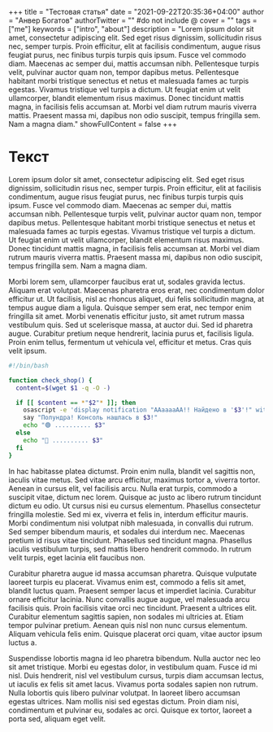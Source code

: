 +++
title = "Тестовая статья"
date = "2021-09-22T20:35:36+04:00"
author = "Анвер Богатов"
authorTwitter = "" #do not include @
cover = ""
tags = ["me"]
keywords = ["intro", "about"]
description = "Lorem ipsum dolor sit amet, consectetur adipiscing elit. Sed eget risus dignissim, sollicitudin risus nec, semper turpis. Proin efficitur, elit at facilisis condimentum, augue risus feugiat purus, nec finibus turpis turpis quis ipsum. Fusce vel commodo diam. Maecenas ac semper dui, mattis accumsan nibh. Pellentesque turpis velit, pulvinar auctor quam non, tempor dapibus metus. Pellentesque habitant morbi tristique senectus et netus et malesuada fames ac turpis egestas. Vivamus tristique vel turpis a dictum. Ut feugiat enim ut velit ullamcorper, blandit elementum risus maximus. Donec tincidunt mattis magna, in facilisis felis accumsan at. Morbi vel diam rutrum mauris viverra mattis. Praesent massa mi, dapibus non odio suscipit, tempus fringilla sem. Nam a magna diam."
showFullContent = false
+++

# Текст

Lorem ipsum dolor sit amet, consectetur adipiscing elit. Sed eget risus dignissim, sollicitudin risus nec, semper turpis. Proin efficitur, elit at facilisis condimentum, augue risus feugiat purus, nec finibus turpis turpis quis ipsum. Fusce vel commodo diam. Maecenas ac semper dui, mattis accumsan nibh. Pellentesque turpis velit, pulvinar auctor quam non, tempor dapibus metus. Pellentesque habitant morbi tristique senectus et netus et malesuada fames ac turpis egestas. Vivamus tristique vel turpis a dictum. Ut feugiat enim ut velit ullamcorper, blandit elementum risus maximus. Donec tincidunt mattis magna, in facilisis felis accumsan at. Morbi vel diam rutrum mauris viverra mattis. Praesent massa mi, dapibus non odio suscipit, tempus fringilla sem. Nam a magna diam.

Morbi lorem sem, ullamcorper faucibus erat ut, sodales gravida lectus. Aliquam erat volutpat. Maecenas pharetra eros erat, nec condimentum dolor efficitur ut. Ut facilisis, nisl ac rhoncus aliquet, dui felis sollicitudin magna, at tempus augue diam a ligula. Quisque semper sem erat, nec tempor enim fringilla sit amet. Morbi venenatis efficitur justo, sit amet rutrum massa vestibulum quis. Sed ut scelerisque massa, at auctor dui. Sed id pharetra augue. Curabitur pretium neque hendrerit, lacinia purus et, facilisis ligula. Proin enim tellus, fermentum ut vehicula vel, efficitur et metus. Cras quis velit ipsum.

```bash
#!/bin/bash

function check_shop() {
  content=$(wget $1 -q -O -)

  if [[ $content == *"$2"* ]]; then
    osascript -e 'display notification "ААааааАА!! Найдено в '$3'!" with title "'$3'"'
    say "Полундра! Консоль нашлась в $3!"
    echo "🟢 .......... $3"
  else
    echo "🛑 .......... $3"
  fi
}
```

In hac habitasse platea dictumst. Proin enim nulla, blandit vel sagittis non, iaculis vitae metus. Sed vitae arcu efficitur, maximus tortor a, viverra tortor. Aenean in cursus elit, vel facilisis arcu. Nulla erat turpis, commodo a suscipit vitae, dictum nec lorem. Quisque ac justo ac libero rutrum tincidunt dictum eu odio. Ut cursus nisi eu cursus elementum. Phasellus consectetur fringilla molestie. Sed mi ex, viverra et felis in, interdum efficitur mauris. Morbi condimentum nisi volutpat nibh malesuada, in convallis dui rutrum. Sed semper bibendum mauris, et sodales dui interdum nec. Maecenas pretium id risus vitae tincidunt. Phasellus sed tincidunt magna. Phasellus iaculis vestibulum turpis, sed mattis libero hendrerit commodo. In rutrum velit turpis, eget lacinia elit faucibus non.

Curabitur pharetra augue id massa accumsan pharetra. Quisque vulputate laoreet turpis eu placerat. Vivamus enim est, commodo a felis sit amet, blandit luctus quam. Praesent semper lacus et imperdiet lacinia. Curabitur ornare efficitur lacinia. Nunc convallis augue augue, vel malesuada arcu facilisis quis. Proin facilisis vitae orci nec tincidunt. Praesent a ultrices elit. Curabitur elementum sagittis sapien, non sodales mi ultricies at. Etiam tempor pulvinar pretium. Aenean quis nisl non nunc cursus elementum. Aliquam vehicula felis enim. Quisque placerat orci quam, vitae auctor ipsum luctus a.

Suspendisse lobortis magna id leo pharetra bibendum. Nulla auctor nec leo sit amet tristique. Morbi eu egestas dolor, in vestibulum quam. Fusce id mi nisl. Duis hendrerit, nisl vel vestibulum cursus, turpis diam accumsan lectus, ut iaculis ex felis sit amet lacus. Vivamus porta sodales sapien non rutrum. Nulla lobortis quis libero pulvinar volutpat. In laoreet libero accumsan egestas ultrices. Nam mollis nisi sed egestas dictum. Proin diam nisi, condimentum et pulvinar eu, sodales ac orci. Quisque ex tortor, laoreet a porta sed, aliquam eget velit.